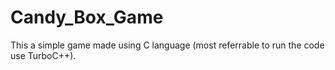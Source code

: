 # Candy_Box_Game
This a simple game made using C language (most referrable to run the code use TurboC++).
